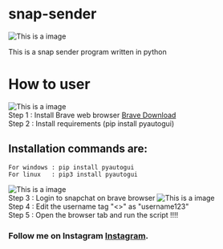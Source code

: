 # snap-sender
![This is a image](https://cdn.iconscout.com/icon/free/png-128/snapchat-129-498414.png)

This is a snap sender program written in python 

# How to user
![This is a image](https://cdn.icon-icons.com/icons2/2552/PNG/96/brave_browser_logo_icon_153013.png)
<br>Step 1 : Install Brave web browser [Brave Download](https://laptop-updates.brave.com/latest/winx64)
<br>Step 2 : Install requirements (pip install pyautogui)
  ## Installation commands are:
```
For windows : pip install pyautogui
For linux   : pip3 install pyautogui 
```
![This is a image](https://4sysops.com/wp-content/uploads/2022/07/Installing-the-PyAutoGui-module-with-PIP.png)
<br>Step 3 : Login to snapchat on brave browser
![This is a image](https://www.guidingtech.com/wp-content/uploads/how-to-use-snapchat-on-web-4.jpg)
<br>Step 4 : Edit the username tag "<<USERNAME>>" as "username123"
<br>Step 5 : Open the browser tab and run the script !!!!


### Follow me on Instagram [Instagram](https://www.instagram.com/utkarsh143un).

